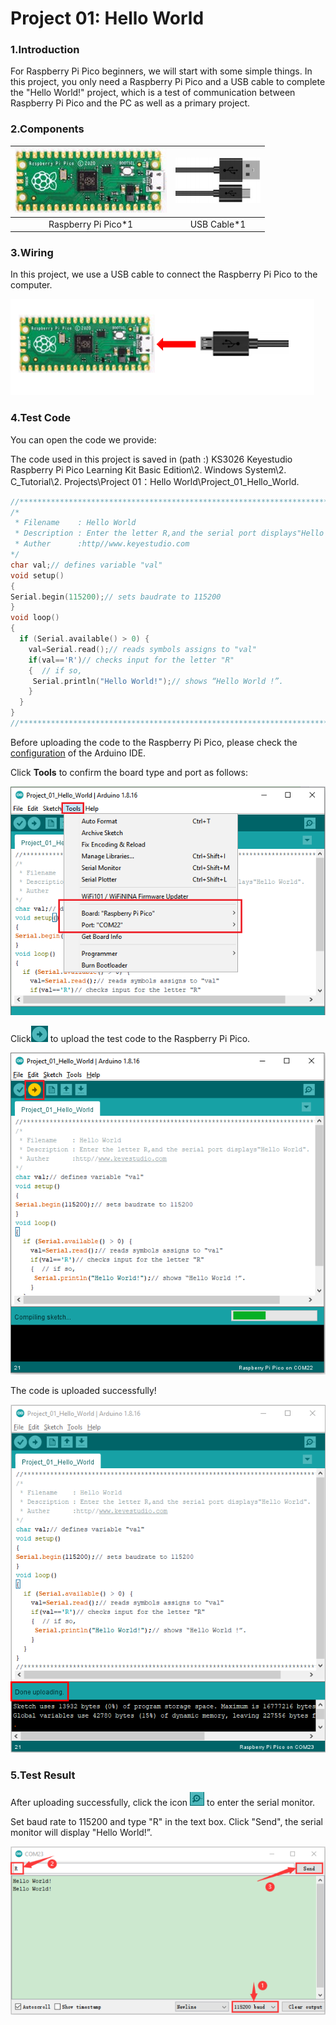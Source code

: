 # Project 01: Hello World

### **1.Introduction**

For Raspberry Pi Pico beginners, we will start with some simple things. In this project, you only need a Raspberry Pi Pico and a USB cable to complete the "Hello World!" project, which is a test of communication between Raspberry Pi Pico and the PC as well as a primary project.

### **2.Components**

| ![](media/image-20230508170349002.png) |![image-20230508170355528](media/image-20230508170355528.png)|
| :-----------------------------: | :--------------------: |
| Raspberry Pi Pico\*1            | USB Cable*1        |

### **3.Wiring**

In this project, we use a USB cable to connect the Raspberry Pi Pico to the computer.

![image-20230508170416104](media/image-20230508170416104.png)

### **4.Test Code**

You can open the code we provide:

The code used in this project is saved in (path :) KS3026 Keyestudio Raspberry Pi Pico Learning Kit Basic Edition\2. Windows  System\2. C_Tutorial\2. Projects\Project 01：Hello World\Project_01_Hello_World.

```c
//*************************************************************************************
/*
 * Filename    : Hello World
 * Description : Enter the letter R,and the serial port displays"Hello World".
 * Auther      :http//www.keyestudio.com
*/
char val;// defines variable "val"
void setup()
{
Serial.begin(115200);// sets baudrate to 115200
}
void loop()
{
  if (Serial.available() > 0) {
    val=Serial.read();// reads symbols assigns to "val"
    if(val=='R')// checks input for the letter "R"
    {  // if so,    
     Serial.println("Hello World!");// shows “Hello World !”.
    }
  }
}
//*************************************************************************************
```

Before uploading the code to the Raspberry Pi Pico, please check the [configuration](javascript:;) of the Arduino IDE.

Click **Tools** to confirm the board type and port as follows:

![image-20230509083134825](media/image-20230509083134825.png)

Click![img](media/wps1.jpg) to upload the test code to the Raspberry Pi Pico.

![image-20230509083144761](media/image-20230509083144761.png)

The code is uploaded successfully!

![image-20230509083154129](media/image-20230509083154129.png)

### **5.Test Result**

After uploading successfully, click the icon ![img](media/wps2.jpg) to enter the serial monitor.

Set baud rate to 115200 and type "R" in the text box. Click "Send", the serial monitor will display "Hello World!”.

![image-20230509083204588](media/image-20230509083204588.png)
